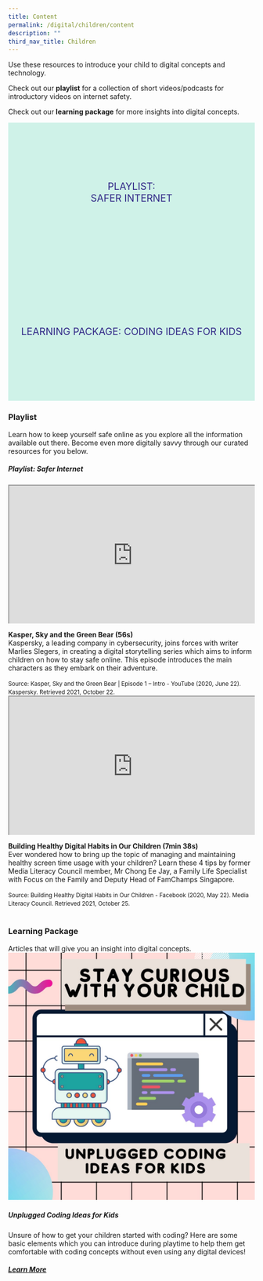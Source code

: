```yaml
---
title: Content
permalink: /digital/children/content
description: ""
third_nav_title: Children
---
```

<style type="text/css">
/* Links */
.content a { color: #322987; }
.content a:focus,
.content a:hover { color: #28216c; }

/* Button Outline */
.bp-button { padding-left: 1.5rem; padding-right: 1.5rem; }
.bp-button.is-primary-outline { border: 1px solid #322987; color: #322987; background-color: transparent; text-decoration: none; }
.bp-button.is-primary-outline:focus,
.bp-button.is-primary-outline:hover { border: 1px solid #322987; color: #cff2e8; background-color: #322987; text-decoration: none; }

/* Responsive Iframe */
.responsive-iframe { position: absolute; top: 0; left: 0; bottom: 0; right: 0; width: 100%; height: 100%; }
.responsive-iframe-container { position: relative; overflow: hidden; width: 100%; }
.responsive-iframe-container.ratio-16by9 { padding-top: 56.25%; }
.responsive-iframe-container.ratio-4by3 { padding-top: 75%; }
.responsive-iframe-container.ratio-3by2 { padding-top: 66.66%; }
.responsive-iframe-container.ratio-1by1 { padding-top: 100%; }
	
/* Click Box */
.clickbox { display: block; position: relative; width: 100%; padding-bottom: 56.25%; background-color: transparent; }
.clickbox span { padding: .5rem; }
.clickbox a { position: absolute; display: flex; width: 100%; height: 100%; align-items: center; justify-content: center; font-size: 1.25rem; text-align: center; text-decoration: none; text-transform: uppercase; }
.clickbox a:focus,
.clickbox a:hover { text-decoration: none; }

/* Indigo Sky */
.clickbox.is-sky-indigo { background-color: #cff2e8; color: #322987; }
.clickbox.is-sky-indigo a { color: #322987; }
.clickbox.is-sky-indigo a:focus,
.clickbox.is-sky-indigo a:hover { background-color: #322987; color: #cff2e8; }

</style>

Use these resources to introduce your child to digital concepts and technology.

Check out our **playlist** for a collection of short videos/podcasts for introductory videos on internet safety. 

Check out our **learning package** for more insights into digital concepts.

<div class="row is-multiline">
  <div class="col is-one-half">
    <div class="clickbox is-sky-indigo">
      <a href="#playlist-internet">
        <span>Playlist:<br>Safer Internet</span>
      </a>
    </div>
  </div>
  <div class="col is-one-half">
    <div class="clickbox is-sky-indigo">
      <a href="#lp-coding">
        <span>Learning Package: Coding Ideas for Kids</span>
      </a>
    </div>
  </div>
  </div>

<h3><b>Playlist </b></h3>
Learn how to keep yourself safe online as you explore all the information available out there. Become even more digitally savvy through our curated resources for you below. 
<h5 class="margin--bottom--lg" id="playlist-internet"><b>Playlist: Safer Internet</b></h5>


<div class="row is-multiline margin--bottom--lg">
  <div class="col is-two-fifths">
    <div class="responsive-iframe-container ratio-16by9">
      <iframe class="responsive-iframe" src="https://www.youtube.com/embed/Kl2HWY_kprs"></iframe>
    </div>
  </div>
  <div class="col is-three-fifths">
    <p><b> Kasper, Sky and the Green Bear (56s) </b><br>
    Kaspersky, a leading company in cybersecurity, joins forces with writer Marlies Slegers, in creating a digital storytelling series which aims to inform children on how to stay safe online. This episode introduces the main characters as they embark on their adventure.</p>
    <small>Source: Kasper, Sky and the Green Bear | Episode 1 – Intro - YouTube (2020, June 22). Kaspersky. Retrieved 2021, October 22. </small>
  </div>
</div>

<div class="row is-multiline margin--bottom--lg">
  <div class="col is-two-fifths">
    <div class="responsive-iframe-container ratio-16by9">
      <iframe class="responsive-iframe" src="https://www.youtube.com/embed/YZBiboXz-tY"></iframe>
    </div>
  </div>
  <div class="col is-three-fifths">
    <p><b> Building Healthy Digital Habits in Our Children (7min 38s)</b><br>
    Ever wondered how to bring up the topic of managing and maintaining healthy screen time usage with your children? 
Learn these 4 tips by former Media Literacy Council member, Mr Chong Ee Jay, a Family Life Specialist with Focus on the Family and Deputy Head of FamChamps Singapore.</p>
    <small>Source: Building Healthy Digital Habits in Our Children - Facebook (2020, May 22). Media Literacy Council. Retrieved 2021, October 25.</small>
  </div>
</div>

<br>
<h3><b>Learning Package</b></h3>
Articles that will give you an insight into digital concepts.

<img src="/Images/Digital/Teens/UnpluggedCodingIdeas.jpg" alt="cover image">

<h5 class="margin--bottom--lg" id="lp-coding"><b>Unplugged Coding Ideas for Kids</b></h5>
Unsure of how to get your children started with coding? 
Here are some basic elements which you can introduce during playtime to help them get comfortable with coding concepts without even using any digital devices!
<h5><a href="https://childrenandteens.nlb.gov.sg/diy-resources/primary/stay-curious-with-your-child" target="_blank">Learn More</a></h5>